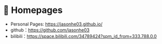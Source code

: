# 📎 Homepages
- Personal Pages: https://jasonhe03.github.io/
- github：https://github.com/jasonhe03
- bilibili：https://space.bilibili.com/34789424?spm_id_from=333.788.0.0

